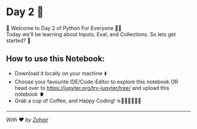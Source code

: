 # Day 2 🐍
🚀 Welcome to Day 2 of Python For Everyone 🐍✨ <br>
Today we'll be learning about Inputs, Eval, and Collections. So lets get started? 🚀

## How to use this Notebook:

- Download it locally on your machine ⬇️
- Choose your favourite IDE/Code-Editor to explore this notebook OR head over to https://jupyter.org/try-jupyter/tree/ and upload this notebook ⬆️
- Grab a cup of Coffee, and Happy Coding! ☕👨🏻‍💻👩🏻‍💻

---

_With ❤️ by [Zohair](https://github.com/ZohairAbbas)_